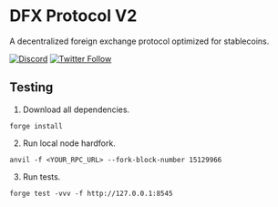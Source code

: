 # DFX Protocol V2
A decentralized foreign exchange protocol optimized for stablecoins.

[![Discord](https://img.shields.io/discord/786747729376051211.svg?color=768AD4&label=discord&logo=https%3A%2F%2Fdiscordapp.com%2Fassets%2F8c9701b98ad4372b58f13fd9f65f966e.svg)](http://discord.dfx.finance/)
[![Twitter Follow](https://img.shields.io/twitter/follow/DFXFinance.svg?label=DFXFinance&style=social)](https://twitter.com/DFXFinance)

## Testing

1. Download all dependencies. 
```
forge install
```
2. Run local node hardfork.
```
anvil -f <YOUR_RPC_URL> --fork-block-number 15129966
```
3. Run tests.
```
forge test -vvv -f http://127.0.0.1:8545
```